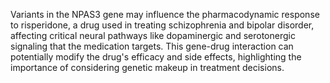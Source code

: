Variants in the NPAS3 gene may influence the pharmacodynamic response to risperidone, a drug used in treating schizophrenia and bipolar disorder, affecting critical neural pathways like dopaminergic and serotonergic signaling that the medication targets. This gene-drug interaction can potentially modify the drug's efficacy and side effects, highlighting the importance of considering genetic makeup in treatment decisions.